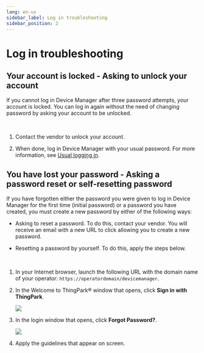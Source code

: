 ```yaml
---
lang: en-us
sidebar_label: Log in troubleshooting
sidebar_position: 2
---
```


# Log in troubleshooting

## Your account is locked - Asking to unlock your account

If you cannot log in Device Manager after three password attempts, your
account is locked. You can log in again without the need of changing
password by asking your account to be unlocked.

 

1.  Contact the vendor to unlock your account.

2.  When done, log in Device Manager with your usual password. For more
    information, see [Usual logging in](usual-logging-in.md).

## You have lost your password - Asking a password reset or self-resetting password

If you have forgotten either the password you were given to log in
Device Manager for the first time (initial password) or a password you
have created, you must create a new password by either of the following
ways:

- Asking to reset a password. To do this, contact your vendor. You will
  receive an email with a new URL to click allowing you to create a new
  password.

- Resetting a password by yourself. To do this, apply the steps below.

 

1.  In your Internet browser, launch the following URL with the domain
    name of your operator: `https://operatordomain/devicemanager`.

2.  In the Welcome to ThingPark® window that opens, click **Sign in with
    ThingPark**.

    ![](./../../../_images/logging-in-for-the-first-time-6.png)

3.  In the login window that opens, click **Forgot Password?**.

    ![](./../../../_images/logging-in-for-the-first-time-7.png)

4.  Apply the guidelines that appear on screen.
